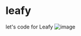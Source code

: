 # leafy
let's code for Leafy
![image](https://user-images.githubusercontent.com/97585972/234697827-3e7f1fdb-a8c7-4bd7-92c2-b26706b9b608.png)
